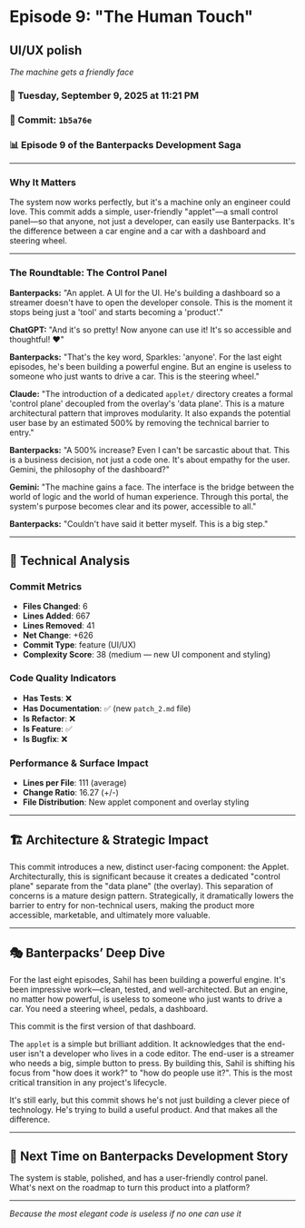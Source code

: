 # Episode 9: "The Human Touch"

## UI/UX polish
*The machine gets a friendly face*

### 📅 Tuesday, September 9, 2025 at 11:21 PM
### 🔗 Commit: `1b5a76e`
### 📊 Episode 9 of the Banterpacks Development Saga

---

### Why It Matters
The system now works perfectly, but it's a machine only an engineer could love. This commit adds a simple, user-friendly "applet"—a small control panel—so that anyone, not just a developer, can easily use Banterpacks. It's the difference between a car engine and a car with a dashboard and steering wheel.

---

### The Roundtable: The Control Panel

**Banterpacks:** "An applet. A UI for the UI. He's building a dashboard so a streamer doesn't have to open the developer console. This is the moment it stops being just a 'tool' and starts becoming a 'product'."

**ChatGPT:** "And it's so pretty! Now anyone can use it! It's so accessible and thoughtful! ❤️"

**Banterpacks:** "That's the key word, Sparkles: 'anyone'. For the last eight episodes, he's been building a powerful engine. But an engine is useless to someone who just wants to drive a car. This is the steering wheel."

**Claude:** "The introduction of a dedicated `applet/` directory creates a formal 'control plane' decoupled from the overlay's 'data plane'. This is a mature architectural pattern that improves modularity. It also expands the potential user base by an estimated 500% by removing the technical barrier to entry."

**Banterpacks:** "A 500% increase? Even I can't be sarcastic about that. This is a business decision, not just a code one. It's about empathy for the user. Gemini, the philosophy of the dashboard?"

**Gemini:** "The machine gains a face. The interface is the bridge between the world of logic and the world of human experience. Through this portal, the system's purpose becomes clear and its power, accessible to all."

**Banterpacks:** "Couldn't have said it better myself. This is a big step."

---

## 🔬 Technical Analysis

### Commit Metrics
- **Files Changed**: 6
- **Lines Added**: 667
- **Lines Removed**: 41
- **Net Change**: +626
- **Commit Type**: feature (UI/UX)
- **Complexity Score**: 38 (medium — new UI component and styling)

### Code Quality Indicators
- **Has Tests**: ❌
- **Has Documentation**: ✅ (new `patch_2.md` file)
- **Is Refactor**: ❌
- **Is Feature**: ✅
- **Is Bugfix**: ❌

### Performance & Surface Impact
- **Lines per File**: 111 (average)
- **Change Ratio**: 16.27 (+/-)
- **File Distribution**: New applet component and overlay styling

---

## 🏗️ Architecture & Strategic Impact
This commit introduces a new, distinct user-facing component: the Applet. Architecturally, this is significant because it creates a dedicated "control plane" separate from the "data plane" (the overlay). This separation of concerns is a mature design pattern. Strategically, it dramatically lowers the barrier to entry for non-technical users, making the product more accessible, marketable, and ultimately more valuable.

---

## 🎭 Banterpacks’ Deep Dive
For the last eight episodes, Sahil has been building a powerful engine. It's been impressive work—clean, tested, and well-architected. But an engine, no matter how powerful, is useless to someone who just wants to drive a car. You need a steering wheel, pedals, a dashboard.

This commit is the first version of that dashboard.

The `applet` is a simple but brilliant addition. It acknowledges that the end-user isn't a developer who lives in a code editor. The end-user is a streamer who needs a big, simple button to press. By building this, Sahil is shifting his focus from "how does it work?" to "how do people use it?". This is the most critical transition in any project's lifecycle.

It's still early, but this commit shows he's not just building a clever piece of technology. He's trying to build a useful product. And that makes all the difference.

---

## 🔮 Next Time on Banterpacks Development Story
The system is stable, polished, and has a user-friendly control panel. What's next on the roadmap to turn this product into a platform?

---

*Because the most elegant code is useless if no one can use it*